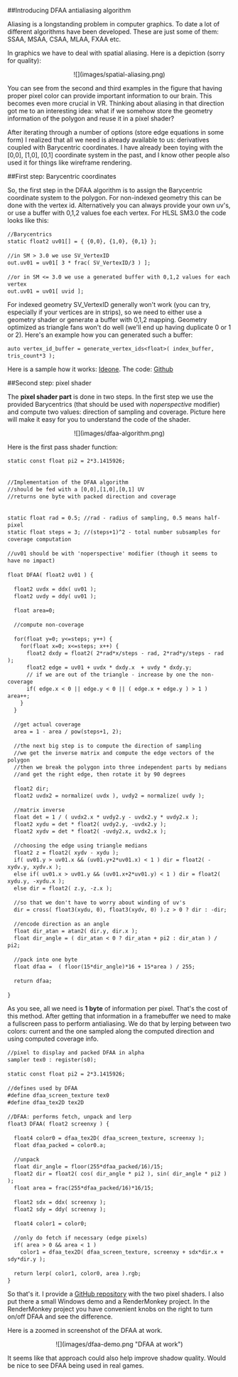 ##Introducing DFAA antialiasing algorithm

  Aliasing is a longstanding problem in computer graphics. To date a lot of different 
  algorithms have been developed. These are just some of them: SSAA, MSAA, CSAA, MLAA, FXAA etc.
  
  In graphics we have to deal with spatial aliasing. Here is a depiction (sorry for quality):


  <center>![](images/spatial-aliasing.png)</center>


  You can see from the second and third examples in the figure that having proper pixel color 
  can provide important information to our brain. This becomes even more crucial in VR.
  Thinking about aliasing in that direction got me to an interesting idea: what 
  if we somehow store the geometry information of the polygon and reuse it in a pixel shader?

  After iterating through a number of options (store edge equations in some form) I
  realized that all we need is already available to us: derivatives coupled with Barycentric
  coordinates. I have already been toying with the [0,0], [1,0], [0,1] coordinate system 
  in the past, and I know other people also used it for things like wireframe rendering.

##First step: Barycentric coordinates

  So, the first step in the DFAA algorithm is to assign the Barycentric coordinate system
  to the polygon. For non-indexed geometry this can be done with the vertex id.
  Alternatively you can always provide your own uv's, or use a buffer with 0,1,2 values 
  foe each vertex. For HLSL SM3.0 the code looks like this:

    //Barycentrics
    static float2 uv01[] = { {0,0}, {1,0}, {0,1} };
    
    //in SM > 3.0 we use SV_VertexID
    out.uv01 = uv01[ 3 * frac( SV_VertexID/3 ) ];
    
    //or in SM <= 3.0 we use a generated buffer with 0,1,2 values for each vertex
    out.uv01 = uv01[ uvid ];

  For indexed geometry SV_VertexID generally won't work (you can try, especially if your 
  vertices are in strips), so we need to either use a geometry shader or generate a buffer 
  with 0,1,2 mapping. Geometry optimized as triangle fans won't do well (we'll end up having 
  duplicate 0 or 1 or 2). Here's an example how you can generated such a buffer:

    auto vertex_id_buffer = generate_vertex_ids<float>( index_buffer, tris_count*3 );

  Here is a sample how it works: [Ideone](http://ideone.com/iiB3xw). The code: [Github](https://github.com/alexpolt/DFAA/blob/master/generate-vertex-ids.h)

##Second step: pixel shader

  The **pixel shader part** is done in two steps. In the first step we use the provided Barycentrics 
  (that should be used with *noperspective* modifier) and compute two values: direction of sampling 
  and coverage. Picture here will make it easy for you to understand the code of the shader.


  <center>![](images/dfaa-algorithm.png)</center>


  Here is the first pass shader function:


    static const float pi2 = 2*3.1415926;
    
    
    //Implementation of the DFAA algorithm
    //should be fed with a [0,0],[1,0],[0,1] UV
    //returns one byte with packed direction and coverage
    
    
    static float rad = 0.5; //rad - radius of sampling, 0.5 means half-pixel
    static float steps = 3; //(steps+1)^2 - total number subsamples for coverage computation
    
    //uv01 should be with 'noperspective' modifier (though it seems to have no impact)

    float DFAA( float2 uv01 ) {
      
      float2 uvdx = ddx( uv01 );
      float2 uvdy = ddy( uv01 );
      
      float area=0;
      
      //compute non-coverage
      
      for(float y=0; y<=steps; y++) {
        for(float x=0; x<=steps; x++) {
          float2 dxdy = float2( 2*rad*x/steps - rad, 2*rad*y/steps - rad );
          float2 edge = uv01 + uvdx * dxdy.x  + uvdy * dxdy.y;
          // if we are out of the triangle - increase by one the non-coverage
          if( edge.x < 0 || edge.y < 0 || ( edge.x + edge.y ) > 1 ) area++;
        } 
      }
      
      //get actual coverage
      area = 1 - area / pow(steps+1, 2);
      
      //the next big step is to compute the direction of sampling
      //we get the inverse matrix and compute the edge vectors of the polygon
      //then we break the polygon into three independent parts by medians
      //and get the right edge, then rotate it by 90 degrees
      
      float2 dir;
      float2 uvdx2 = normalize( uvdx ), uvdy2 = normalize( uvdy );
      
      //matrix inverse
      float det = 1 / ( uvdx2.x * uvdy2.y - uvdx2.y * uvdy2.x );
      float2 xydu = det * float2( uvdy2.y, -uvdx2.y );
      float2 xydv = det * float2( -uvdy2.x, uvdx2.x );
      
      //choosing the edge using triangle medians
      float2 z = float2( xydv - xydu );
      if( uv01.y > uv01.x && (uv01.y+2*uv01.x) < 1 ) dir = float2( -xydv.y, xydv.x );
      else if( uv01.x > uv01.y && (uv01.x+2*uv01.y) < 1 ) dir = float2( xydu.y, -xydu.x );
      else dir = float2( z.y, -z.x );
      
      //so that we don't have to worry about winding of uv's
      dir = cross( float3(xydu, 0), float3(xydv, 0) ).z > 0 ? dir : -dir;
      
      //encode direction as an angle
      float dir_atan = atan2( dir.y, dir.x );
      float dir_angle = ( dir_atan < 0 ? dir_atan + pi2 : dir_atan ) / pi2;
      
      //pack into one byte
      float dfaa =  ( floor(15*dir_angle)*16 + 15*area ) / 255;
      
      return dfaa;
    
    }


  As you see, all we need is **1 byte** of information per pixel. That's the cost of this method.
  After getting that information in a framebuffer we need to make a fullscreen pass to perform
  antialiasing. We do that by lerping between two colors: current and the one sampled along 
  the computed direction and using computed coverage info.


    //pixel to display and packed DFAA in alpha
    sampler tex0 : register(s0); 
    
    static const float pi2 = 2*3.1415926;

    //defines used by DFAA
    #define dfaa_screen_texture tex0
    #define dfaa_tex2D tex2D
    
    //DFAA: performs fetch, unpack and lerp
    float3 DFAA( float2 screenxy ) {
    
      float4 color0 = dfaa_tex2D( dfaa_screen_texture, screenxy );
      float dfaa_packed = color0.a;
      
      //unpack
      float dir_angle = floor(255*dfaa_packed/16)/15;
      float2 dir = float2( cos( dir_angle * pi2 ), sin( dir_angle * pi2 ) );
      float area = frac(255*dfaa_packed/16)*16/15;
      
      float2 sdx = ddx( screenxy );
      float2 sdy = ddy( screenxy );
      
      float4 color1 = color0;
      
      //only do fetch if necessary (edge pixels)
      if( area > 0 && area < 1 ) 
        color1 = dfaa_tex2D( dfaa_screen_texture, screenxy + sdx*dir.x + sdy*dir.y );
      
      return lerp( color1, color0, area ).rgb;
    }


  So that's it. I provide a [GitHub repository](https://github.com/alexpolt/DFAA) with the two pixel 
  shaders. I also put there a small Windows demo and a RenderMonkey project. In the RenderMonkey
  project you have convenient knobs on the right to turn on/off DFAA and see the difference.

  Here is a zoomed in screenshot of the DFAA at work.


  <center>![](images/dfaa-demo.png "DFAA at work")</center> 


  It seems like that approach could also help improve shadow quality. Would be nice to see DFAA 
  being used in real games.



